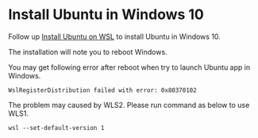 # Install Ubuntu in Windows 10

Follow up [Install Ubuntu on WSL](https://ubuntu.com/tutorials/install-ubuntu-on-wsl2-on-windows-10#1-overview) to install Ubuntu in Windows 10.

The installation will note you to reboot Windows.

You may get following error after reboot when try to launch Ubuntu app in Windows.

```
WslRegisterDistribution failed with error: 0x80370102 
```

The problem may caused by WLS2. Please run command as below to use WLS1.

```
wsl --set-default-version 1
```

